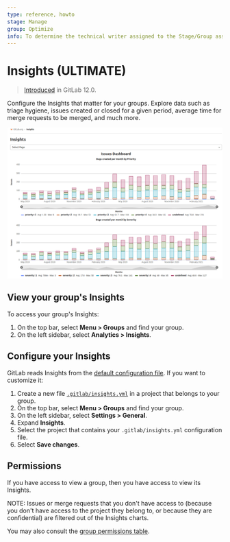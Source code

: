 ```yaml
---
type: reference, howto
stage: Manage
group: Optimize
info: To determine the technical writer assigned to the Stage/Group associated with this page, see https://about.gitlab.com/handbook/engineering/ux/technical-writing/#assignments
---
```


# Insights **(ULTIMATE)**

> [Introduced](https://gitlab.com/groups/gitlab-org/-/epics/725) in GitLab 12.0.

Configure the Insights that matter for your groups. Explore data such as
triage hygiene, issues created or closed for a given period, average time for merge
requests to be merged, and much more.

![Insights example stacked bar chart](img/insights_example_stacked_bar_chart_v13_11.png)

## View your group's Insights

To access your group's Insights:

1. On the top bar, select **Menu > Groups** and find your group.
1. On the left sidebar, select **Analytics > Insights**.

## Configure your Insights

GitLab reads Insights from the [default configuration file](https://gitlab.com/gitlab-org/gitlab/-/blob/master/ee/fixtures/insights/default.yml).
If you want to customize it:

1. Create a new file [`.gitlab/insights.yml`](../../project/insights/index.md)
in a project that belongs to your group.
1. On the top bar, select **Menu > Groups** and find your group.
1. On the left sidebar, select **Settings > General**.
1. Expand **Insights**.
1. Select the project that contains your `.gitlab/insights.yml` configuration file.
1. Select **Save changes**.

## Permissions

If you have access to view a group, then you have access to view its Insights.

NOTE:
Issues or merge requests that you don't have access to (because you don't have
access to the project they belong to, or because they are confidential) are
filtered out of the Insights charts.

You may also consult the [group permissions table](../../permissions.md#group-members-permissions).

<!-- ## Troubleshooting

Include any troubleshooting steps that you can foresee. If you know beforehand what issues
one might have when setting this up, or when something is changed, or on upgrading, it's
important to describe those, too. Think of things that may go wrong and include them here.
This is important to minimize requests for support, and to avoid doc comments with
questions that you know someone might ask.

Each scenario can be a third-level heading, e.g. `### Getting error message X`.
If you have none to add when creating a doc, leave this section in place
but commented out to help encourage others to add to it in the future. -->
